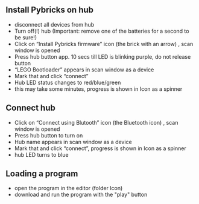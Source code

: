 ## Install Pybricks on hub

* disconnect all devices from hub
* Turn off(!) hub (Important: remove one of the batteries for a second to be sure!)
* Click on “Install Pybricks firmware” icon (the brick with an arrow) , scan window is opened
* Press hub button app. 10 secs till LED is blinking purple, do not release button
* “LEGO Bootloader” appears in scan window as a device
* Mark that and click “connect”
* Hub LED status changes to red/blue/green
* this may take some minutes, progress is shown in Icon as a spinner

## Connect hub

* Click on “Connect using Blutooth” icon (the Bluetooth icon) , scan window is opened
* Press hub button to turn on
* Hub name appears in scan window as a device
* Mark that and click “connect”, progress is shown in Icon as a spinner
* hub LED turns to blue

## Loading a program

* open the program in the editor (folder Icon)
* download and run the program with the "play" button
